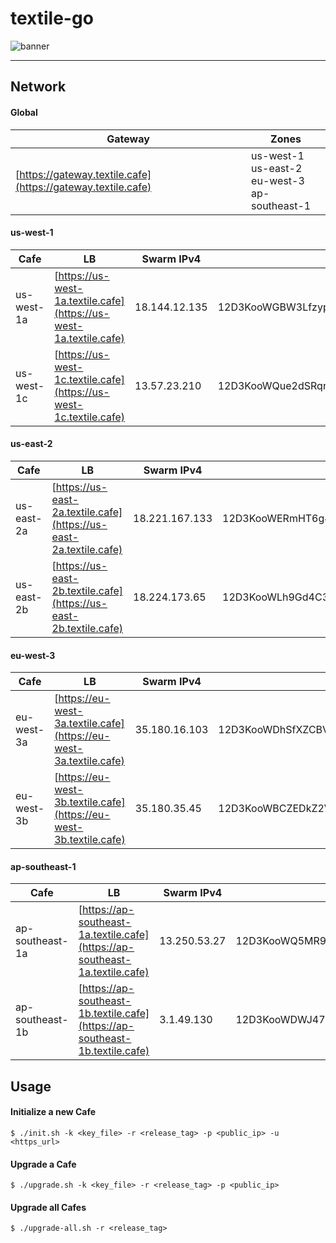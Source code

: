 # textile-go

![banner](https://s3.amazonaws.com/textile.public/Textile_Logo_Horizontal.png)

---

## Network

#### Global

| Gateway | Zones |
| --- | --- |
| [https://gateway.textile.cafe](https://gateway.textile.cafe) | us-west-1<br>us-east-2<br>eu-west-3<br>ap-southeast-1 |

#### us-west-1

| Cafe  | LB | Swarm IPv4 | Peer | Gateway |
| --- | --- | --- | --- | --- |
| us-west-1a | [https://us-west-1a.textile.cafe](https://us-west-1a.textile.cafe) | 18.144.12.135 | 12D3KooWGBW3LfzypK3zgV4QxdPyUm3aEuwBDMKRRpCPm9FrJvar | [https://gateway.us-west-1.textile.cafe](https://gateway.us-west-1.textile.cafe) |
| us-west-1c | [https://us-west-1c.textile.cafe](https://us-west-1c.textile.cafe) | 13.57.23.210 | 12D3KooWQue2dSRqnZTVvikoxorZQ5Qyyug3hV65rYnWYpYsNMRE | [https://gateway.us-west-1.textile.cafe](https://gateway.us-west-1.textile.cafe) |

#### us-east-2

| Cafe  | LB | Swarm IPv4 | Peer | Gateway |
| --- | --- | --- | --- | --- |
| us-east-2a | [https://us-east-2a.textile.cafe](https://us-east-2a.textile.cafe) | 18.221.167.133 | 12D3KooWERmHT6g4YkrPBTmhfDLjfi8b662vFCfvBXqzcdkPGQn1 | [https://gateway.us-east-2.textile.cafe](https://gateway.us-east-2.textile.cafe) |
| us-east-2b | [https://us-east-2b.textile.cafe](https://us-east-2b.textile.cafe) | 18.224.173.65 | 12D3KooWLh9Gd4C3knv4XqCyCuaNddfEoSLXgekVJzRyC5vsjv5d | [https://gateway.us-east-2.textile.cafe](https://gateway.us-east-2.textile.cafe) |

#### eu-west-3

| Cafe  | LB | Swarm IPv4 | Peer | Gateway |
| --- | --- | --- | --- | --- |
| eu-west-3a | [https://eu-west-3a.textile.cafe](https://eu-west-3a.textile.cafe) | 35.180.16.103 | 12D3KooWDhSfXZCBVAK6SNQu7h6mfGCBJtjMS44PW5YA5YCjVmjB | [https://gateway.eu-west-3.textile.cafe](https://gateway.eu-west-3.textile.cafe) |
| eu-west-3b | [https://eu-west-3b.textile.cafe](https://eu-west-3b.textile.cafe) | 35.180.35.45 | 12D3KooWBCZEDkZ2VxdNYKLLUACWbXMvW9SpVbbvoFR9CtH4qJv9 | [https://gateway.eu-west-3.textile.cafe](https://gateway.eu-west-3.textile.cafe) |

#### ap-southeast-1

| Cafe  | LB | Swarm IPv4 | Peer | Gateway |
| --- | --- | --- | --- | --- |
| ap-southeast-1a | [https://ap-southeast-1a.textile.cafe](https://ap-southeast-1a.textile.cafe) | 13.250.53.27 | 12D3KooWQ5MR9Ugz9HkVU3fYFbiWbQR4jxKJB66JoSY7nP5ShsqQ | [https://gateway.ap-southeast-1.textile.cafe](https://gateway.ap-southeast-1.textile.cafe) |
| ap-southeast-1b | [https://ap-southeast-1b.textile.cafe](https://ap-southeast-1b.textile.cafe) | 3.1.49.130 | 12D3KooWDWJ473M3fXMEcajbaGtqgr6i6SvDdh5Ru9i5ZzoJ9Qy8 | [https://gateway.ap-southeast-1.textile.cafe](https://gateway.ap-southeast-1.textile.cafe) |

## Usage

#### Initialize a new Cafe

```
$ ./init.sh -k <key_file> -r <release_tag> -p <public_ip> -u <https_url>
```

#### Upgrade a Cafe

```
$ ./upgrade.sh -k <key_file> -r <release_tag> -p <public_ip>
```

#### Upgrade all Cafes

```
$ ./upgrade-all.sh -r <release_tag>
```
